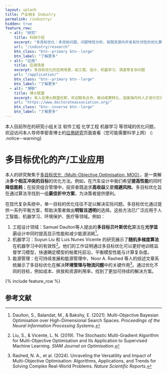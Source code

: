 ```yaml
---
layout: splash
title: 产业相关 Industry
permalink: /industry/
hidden: true
feature_row:
  - alt: "研究"
    title: 科研介绍
    excerpt: "多目标优化：多目标问题，问题特性分析，有限资源内开发有针对性的优化算法"
    url: "/industry/research"
    btn_class: "btn--primary btn--large"
    btn_label: "了解更多"
  - alt: "应用"
    title: 应用场景
    excerpt: 多目标优化的应用场景，如工程、设计、机器学习、调度等复杂问题
    url: "/application/"
    btn_class: "btn--primary btn--large"
    btn_label: "了解更多"
  - alt: "博联"
    title: 博士联盟
    excerpt: 本人在博士联盟任职，欢迎联系合作，推动成果转化，连接海内外人才进行交流 
    url: "https://www.doctorateassociation.org/"
    btn_class: "btn--inverse btn--large"
    btn_label: "了解更多"
---
```


本人目前所在的研究小组关注 软件工程 化学工程 机器学习 等领域的优化问题，欢迎访问本人导师李密青博士的[应用研究](https://sites.google.com/view/miqing-li/applied-research)页面查看（您可能需要科学上网）
{: .notice--warning}

# 多目标优化的产/工业应用

本人的研究聚焦于[多目标优化（Multi-Objective Optimisation, MOO）](/MOO/)，是一类解决**多个相互冲突的目标**的优化方法。例如，在汽车设计中我们希望**提高性能**的同时**降低能耗**；在投资组合管理中，投资者既追求**高收益**又要**规避风险**。多目标优化旨在通过算法寻找到一组**最佳折中方案**，为决策者提供便利。  


在现代复杂系统中，单一目标的优化往往不足以解决实际问题。多目标优化通过提供一系列平衡方案，帮助决策者做出**明智且透明**的选择。这些方法已广泛应用于人工智能、机器学习、环境保护、医疗等领域。例如：
1. 工程设计领域：Samuel Daulton等人提出的**多目标贝叶斯优化**算法在**光学显示**设计中同时提高显示性能和减少能源消耗[^1]。  
2. 机器学习：Suyun Liu 和 Luis Nunes Vicente 的研究展示了**随机多梯度算法**在机器学习中的有效性[^2]。他们的工作证明通过多目标优化可以更好地训练监督学习模型，快速确定模型的帕累托前沿，平衡模型性能与计算复杂度。  
3. 能源管理：在可持续发展和能源管理中，Noor A. Rashed 等人的综述文章系统展示了多目标优化在解决**环境管理与物流问题**中的关键作用[^3]。通过优化不同的目标，例如成本、排放和资源利用率，找到了更加可持续的解决方案。  


{% include feature_row %}

## 参考文献  

[^1]: Daulton, S., Balandat, M., & Bakshy, E. (2021). Multi-Objective Bayesian Optimisation over High-Dimensional Search Spaces. *Proceedings of the Neural Information Processing Systems*.  

[^2]: Liu, S., & Vicente, L. N. (2019). The Stochastic Multi-Gradient Algorithm for Multi-Objective Optimisation and Its Application to Supervised Machine Learning. *SIAM Journal on Optimisation*.  

[^3]: Rashed, N. A., et al. (2024). Unraveling the Versatility and Impact of Multi-Objective Optimisation: Algorithms, Applications, and Trends for Solving Complex Real-World Problems. *Nature Scientific Reports*.  
